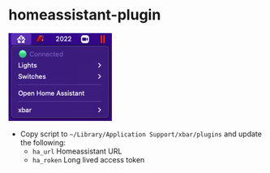 # homeassistant-plugin

![homeassistant](homeassistant.png)

- Copy script to `~/Library/Application Support/xbar/plugins` and update the following:
  - `ha_url` Homeassistant URL
  - `ha_roken` Long lived access token
